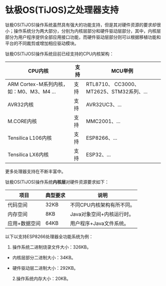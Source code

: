 # 钛极OS(TiJOS)之处理器支持

钛极OS(TiJOS)操作系统虽然具有强大的功能支持，但是其对硬件资源的要求却很小；操作系统分为两大部分，分别为内核层部分和硬件驱动层部分，其中，内核层部分为用户程序提供全部应用接口功能，而硬件驱动层部分则可以根据移植功能和平台的不同裁剪或增加相应驱动模块。



钛极OS(TiJOS)操作系统目前已经支持的CPU内核架构：

| CPU内核                        | 支持   | MCU举例                       |
| ---------------------------- | ---- | --------------------------- |
| ARM Cortex-M系列内核，如：M0、M3、M4 ... | 支持   | RTL8710、 CC3000、MT2625、STM32系列、... |
| AVR32内核                      | 支持   | AVR32UC3、...                |
| M.CORE内核                     | 支持   | MMC2001、...                 |
| Tensilica L106内核             | 支持   | ESP8266、...                 |
| Tensilica LX6内核              | 支持   | ESP32、...                   |

更多处理器支持在不断丰富中。



钛极OS(TiJOS)操作系统**内核层**对硬件资源要求如下：

| 项目      | 典型要求 | 说明              |
| ------- | ---- | --------------- |
| 代码空间    | 32KB | 不同CPU内核架构有所不同。  |
| 内存空间    | 8KB  | Java对象空间+内核运行时。 |
| 应用+数据空间 | 64KB | 用户程序+Java文件系统。  |



以下以支持ESP8266处理器全功能系统为例：

1. 操作系统二进制烧录文件大小：326KB。

- 内核层部分二进制大小：34KB。

- 硬件驱动层二进制大小：292KB。

  2.操作系统内存大小：20KB。